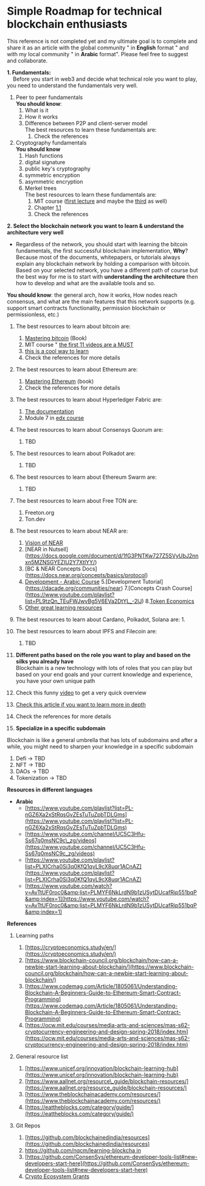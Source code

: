 # Simple Roadmap for technical blockchain enthusiasts

This reference is not completed yet and my ultimate goal is to complete and share it as an article with the global
community &quot; in **English** format &quot; and with my local community &quot; in **Arabic** format&quot;. Please feel
free to suggest and collaborate.

**1. Fundamentals:**  
&nbsp;&nbsp;&nbsp;&nbsp;Before you start in web3 and decide what technical role you want to play, you need to understand
the fundamentals very well.

1. Peer to peer fundamentals  
    **You should know**:
   1. What is it
   2. How it works  
   3. Difference between P2P and client-server model  
   The best resources to learn these fundamentals are:  
      1. Check the references
2. Cryptography fundamentals  
   **You should know**
    1. Hash functions
    2. digital signature
    3. public key's cryptography
    4. symmetric encryption
    5. asymmetric encryption
    6. Merkel trees  
       The best resources to learn these fundamentals are:
        1. MIT
           course ([first lecture](https://www.youtube.com/watch?v=IJquEYhiq_U&amp;list=PLUl4u3cNGP61KHzhg3JIJdK08JLSlcLId&amp;index=1)
           and maybe the [third](https://www.youtube.com/watch?v=0Q5IimX-AAc&list=PLUl4u3cNGP61KHzhg3JIJdK08JLSlcLId&index=4) as well)
        2. Chapter [1.1](https://cryptoeconomics.study/docs/en/sync/getting-started-course-overview)
        3. Check the references

**2. Select the blockchain network you want to learn &amp; understand the architecture very well**

* Regardless of the network, you should start with learning the bitcoin fundamentals, the first successful blockchain
  implementation, **Why**? Because most of the documents, whitepapers, or tutorials always explain any blockchain
  network by holding a comparison with bitcoin. Based on your selected network, you have a different path of course but
  the best way for me is to start with **understanding the architecture** then how to develop and what are the available
  tools and so.

**You should know**: the general arch, how it works, How nodes reach consensus, and what are the main features that this
network supports (e.g. support smart contracts functionality, permission blockchain or permissionless, etc.)

1. The best resources to learn about bitcoin are:
    1. [Mastering bitcoin](https://github.com/bitcoinbook/bitcoinbook) (Book)
    2. MIT course
       &quot; [the first 11 videos are a MUST](https://www.youtube.com/watch?v=IJquEYhiq_U&amp;list=PLUl4u3cNGP61KHzhg3JIJdK08JLSlcLId&amp;index=1)
    3. [this is a cool way to learn](https://cryptoeconomics.study/docs/en/sync/getting-started-course-overview)
    4. Check the references for more details

2. The best resources to learn about Ethereum are:
    1. [Mastering Ethereum](https://github.com/ethereumbook/ethereumbook) (book)
    2. Check the references for more details
3. The best resources to learn about Hyperledger Fabric are:
    1. [The documentation](https://hyperledger-fabric.readthedocs.io/en/v1.0.5/?fbclid=IwAR1hpDfbaqg5RKCOu00YRIGGgx82miIwuahEV8EW9fkdufXspSuQzGNUmzQ)
    2. Module 7
       in [edx course](https://l.facebook.com/l.php?u=https%3A%2F%2Fcourses.edx.org%2Fcourses%2Fcourse-v1%3ALinuxFoundationX%2BLFS171x%2B3T2017%2Fcourse%2F%3Ffbclid%3DIwAR3p1ZYUNPj9wX0OFwo82-q4vBHuzBSOqwvqwPyOPaerO4QnFkRRFhjoBuM&amp;h=AT0M6kTMvcWBbAQclV73fzPfzEpISbWuTr012huHiCrgpgfus5EHHbaaP1UoUeFjFHBzt0cY0yaZmb3BfjL6H-vLZw5SYyUxTjdZBNFb-HfIj0_iN3UPvWwcTQ)
4. The best resources to learn about Consensys Quorum are:
    1. TBD
5. The best resources to learn about Polkadot are:
    1. TBD
6. The best resources to learn about Ethereum Swarm are:
    1. TBD
7. The best resources to learn about Free TON are:
    1. Freeton.org
    2. Ton.dev
8. The best resources to learn about NEAR are:
    1. [Vision of NEAR](https://near.org/blog/the-near-foundations-vision-for-the-future/)
    2. [NEAR in Nutsell] (https://docs.google.com/document/d/1fG3PNTKw727Z5SVyUbJ2nnxn5MZNSGYEZIU2Y7XtlYY/)
    3. [BC & NEAR Concepts Docs] (https://docs.near.org/concepts/basics/protocol)
    4. [Development - Arabic Course](https://www.udemy.com/course/introduction-to-blockchain-in-arabic/#:~:text=%D9%8A%D9%82%D9%88%D9%85%20%D8%B4%D8%AE%D8%B5%20%D9%85%D8%A7%20%D8%A8%D8%AA%D8%AD%D9%85%D9%8A%D9%84%20%D8%A8%D8%B1%D9%85%D8%AC%D9%8A%D8%A9,%D8%B9%D9%84%D9%89%20%D8%A7%D8%B9%D8%AA%D8%A8%D8%A7%D8%B1%20%D8%A3%D9%86%D9%87%D8%A7%20%D8%A3%D8%B5%D8%A8%D8%AD%D8%AA%20%D8%B9%D8%A7%D9%85%D8%A9.)
    5.[Development Tutorial] (https://dacade.org/communities/near)
    7.[Concepts Crash Course] (https://www.youtube.com/playlist?list=PL9tzQn_TEuFWJwvBg5V6EVa2DtYL_-2lJ)
    8.[Token Economics](https://www.youtube.com/playlist?list=PLsJWgOB5mIMCMxQVvWAP4xi19EOkHcBNN)
    9. [Other great learning resources](https://www.near.university/learn/by-yourself)
9. The best resources to learn about Cardano, Polkadot, Solana are:
    1. 
10. The best resources to learn about IPFS and Filecoin are:
    1. TBD
11. **Different paths based on the role you want to play and based on the silks you already have**  
    Blockchain is a new technology with lots of roles that you can play but based on your end goals and your current
    knowledge and experience, you have your own unique path
12. Check this funny [video](https://www.youtube.com/watch?v=J7cv8vljQ4s&amp;feature=youtu.be) to get a very quick
    overview
13. [Check this article if you want to learn more in depth](https://medium.com/coinmonks/to-be-a-blockchain-developer-or-to-be-dapps-developer-fe6618f44dd1)
14. Check the references for more details
15. **Specialize in a specific subdomain**

Blockchain is like a general umbrella that has lots of subdomains and after a while, you might need to sharpen your
knowledge in a specific subdomain

1. Defi → TBD
2. NFT → TBD
3. DAOs → TBD
4. Tokenization → TBD

**Resources in different languages**

- **Arabic**
    - [https://www.youtube.com/playlist?list=PL-nGZ6Xa2xStRqsGvZEsTuTuZpbTDLGms](https://www.youtube.com/playlist?list=PL-nGZ6Xa2xStRqsGvZEsTuTuZpbTDLGms)
    - [https://www.youtube.com/channel/UC5C3Hfu-Ss67q0msNC9c\_zg/videos](https://www.youtube.com/channel/UC5C3Hfu-Ss67q0msNC9c_zg/videos)
    - [https://www.youtube.com/playlist?list=PLXICrha0Si3q0KfQ1qvL9cX8uqr1ACnAZ](https://www.youtube.com/playlist?list=PLXICrha0Si3q0KfQ1qvL9cX8uqr1ACnAZ)
    - [https://www.youtube.com/watch?v=AvTtUF0roc0&amp;list=PLMYF6NkLrdN9b1zUSytDUcafRip551bqP&amp;index=1](https://www.youtube.com/watch?v=AvTtUF0roc0&amp;list=PLMYF6NkLrdN9b1zUSytDUcafRip551bqP&amp;index=1)

**References**

1. Learning paths
    1. [https://cryptoeconomics.study/en/](https://cryptoeconomics.study/en/)
    2. [https://www.blockchain-council.org/blockchain/how-can-a-newbie-start-learning-about-blockchain/](https://www.blockchain-council.org/blockchain/how-can-a-newbie-start-learning-about-blockchain/)
    3. [https://www.codemag.com/Article/1805061/Understanding-Blockchain-A-Beginners-Guide-to-Ethereum-Smart-Contract-Programming](https://www.codemag.com/Article/1805061/Understanding-Blockchain-A-Beginners-Guide-to-Ethereum-Smart-Contract-Programming)
    4. [https://ocw.mit.edu/courses/media-arts-and-sciences/mas-s62-cryptocurrency-engineering-and-design-spring-2018/index.htm](https://ocw.mit.edu/courses/media-arts-and-sciences/mas-s62-cryptocurrency-engineering-and-design-spring-2018/index.htm)
2. General resource list
    1. [https://www.unicef.org/innovation/blockchain-learning-hub](https://www.unicef.org/innovation/blockchain-learning-hub)
    2. [https://www.aallnet.org/resource\_guide/blockchain-resources/](https://www.aallnet.org/resource_guide/blockchain-resources/)
    3. [https://www.theblockchainacademy.com/resources/](https://www.theblockchainacademy.com/resources/)
    4. [https://eattheblocks.com/category/guide/](https://eattheblocks.com/category/guide/)

3. Git Repos
    1. [https://github.com/blockchainedindia/resources](https://github.com/blockchainedindia/resources)
    2. [https://github.com/nqcm/learning-blockcha in](https://github.com/nqcm/learning-blockchain)
    3. [https://github.com/ConsenSys/ethereum-developer-tools-list#new-developers-start-here](https://github.com/ConsenSys/ethereum-developer-tools-list#new-developers-start-here)
    4. [Crypto Ecosystem Grants](https://github.com/amy-jung/crypto-ecosystem-grants/blob/main/README.md)
